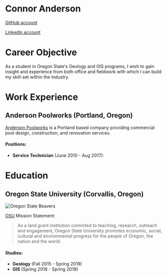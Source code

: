 # Connor Anderson

[GitHub account](http://github.com/conander/conander.github.io)

[LinkedIn account](http://www.linkedin.com/in/connor-anderson-4ab152133/)

# Career Objective
As a student in Oregon State's Geology and GIS programs, I wish to gain insight and experience from both office and fieldwork with which I can build my skill-set within the industry.

# Work Experience

## Anderson Poolworks (Portland, Oregon)
[Anderson Poolworks][APW] is a Portland based company providing commercial pool design, construction, and renovation services.

#### Positions:
* **Service Technician** (June 2010 - Aug 2017):


# Education

## Oregon State University (Corvallis, Oregon)

![Oregon State Beavers](http://oregonstate.edu/helpdocs/sites/default/files/beaver.png)

[OSU][OSU] Mission Statement:
> As a land grant institution commited to teaching, research, outreach and engagement, Oregon State University promotes economic, social, cultural and environmental progress for the people of Oregon, the nation and the world.

#### Studies:
* **Geology** (Fall 2015 - Spring 2019)
* **GIS** (Spring 2018 - Spring 2019)


[APW]: http://poolbuildersportland.com
[OSU]: http://leadership.oregonstate.edu/trustees/oregon-state-university-mission-statement
